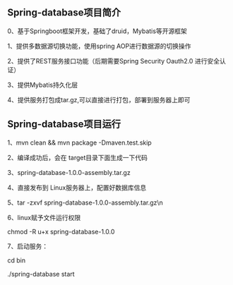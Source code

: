 ## Spring-database项目简介
0、基于Springboot框架开发，基础了druid，Mybatis等开源框架

1、提供多数据源切换功能，使用spring AOP进行数据源的切换操作

2、提供了REST服务接口功能（后期需要Spring Security Oauth2.0 进行安全认证）

3、提供Mybatis持久化层

4、提供服务打包成tar.gz,可以直接进行打包，部署到服务器上即可

## Spring-database项目运行
1、mvn clean && mvn package -Dmaven.test.skip

2、编译成功后，会在 target目录下面生成一下代码

3、spring-database-1.0.0-assembly.tar.gz

4、直接发布到 Linux服务器上，配置好数据库信息 

5、tar -zxvf spring-database-1.0.0-assembly.tar.gz\n

6、linux赋予文件运行权限

chmod -R u+x spring-database-1.0.0

7、启动服务：

 cd bin
 
./spring-database start
